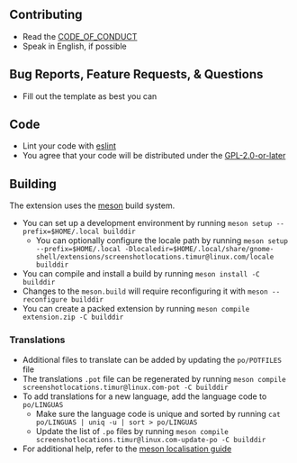 ## Contributing

- Read the [CODE_OF_CONDUCT](CODE_OF_CONDUCT.md)
- Speak in English, if possible

## Bug Reports, Feature Requests, & Questions

- Fill out the template as best you can

## Code

- Lint your code with [eslint](https://eslint.org/)
- You agree that your code will be distributed under the [GPL-2.0-or-later](LICENSE)

## Building

The extension uses the [meson](https://mesonbuild.com/) build system.

- You can set up a development environment by running `meson setup --prefix=$HOME/.local builddir`
  - You can optionally configure the locale path by running `meson setup --prefix=$HOME/.local -Dlocaledir=$HOME/.local/share/gnome-shell/extensions/screenshotlocations.timur@linux.com/locale builddir`
- You can compile and install a build by running `meson install -C builddir`
- Changes to the `meson.build` will require reconfiguring it with `meson --reconfigure builddir`
- You can create a packed extension by running `meson compile extension.zip -C builddir`

### Translations

- Additional files to translate can be added by updating the `po/POTFILES` file
- The translations `.pot` file can be regenerated by running `meson compile screenshotlocations.timur@linux.com-pot -C builddir`
- To add translations for a new language, add the language code to `po/LINGUAS`
  - Make sure the language code is unique and sorted by running `cat po/LINGUAS | uniq -u | sort > po/LINGUAS`
  - Update the list of `.po` files by running `meson compile screenshotlocations.timur@linux.com-update-po -C builddir`
- For additional help, refer to the [meson localisation guide](https://mesonbuild.com/Localisation.html)
